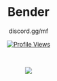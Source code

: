 <h1 align="center">Bender</h1>
<p align="center">discord.gg/mf</p>
<a href="https://github.com/bender6pm">
  <p align="center">
    <img src="https://komarev.com/ghpvc/?username=bender6pm" alt="Profile Views">
  </p>
</a>
  <br>
  <p align="center">
    <img src="https://discord.c99.nl/widget/theme-4/206832952980668428.png">
</p>
